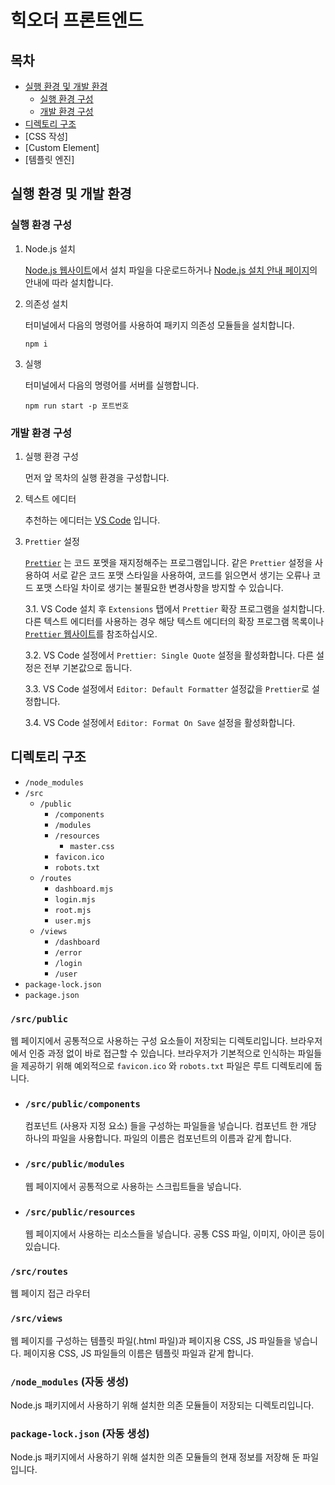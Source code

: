 # 힉오더 프론트엔드

## 목차

- [실행 환경 및 개발 환경](#실행-환경-및-개발-환경)
  - [실행 환경 구성](#실행-환경-구성)
  - [개발 환경 구성](#개발-환경-구성)
- [디렉토리 구조](#디렉토리-구조)
- [CSS 작성]
- [Custom Element]
- [템플릿 엔진]

## 실행 환경 및 개발 환경

### 실행 환경 구성

1. Node.js 설치

   [Node.js 웹사이트](https://nodejs.org/)에서 설치 파일을 다운로드하거나 [Node.js 설치 안내 페이지](https://nodejs.org/en/download/package-manager)의 안내에 따라 설치합니다.

2. 의존성 설치

   터미널에서 다음의 명령어를 사용하여 패키지 의존성 모듈들을 설치합니다.

   ```
   npm i
   ```

3. 실행

   터미널에서 다음의 명령어를 서버를 실행합니다.

   ```
   npm run start -p 포트번호
   ```

### 개발 환경 구성

1. 실행 환경 구성

   먼저 앞 목차의 실행 환경을 구성합니다.

2. 텍스트 에디터

   추천하는 에디터는 [VS Code](https://code.visualstudio.com/) 입니다.

3. `Prettier` 설정

   [`Prettier`](https://prettier.io/) 는 코드 포멧을 재지정해주는 프로그램입니다. 같은 `Prettier` 설정을 사용하여 서로 같은 코드 포맷 스타일을 사용하여, 코드를 읽으면서 생기는 오류나 코드 포맷 스타일 차이로 생기는 불필요한 변경사항을 방지할 수 있습니다.

   3.1. VS Code 설치 후 `Extensions` 탭에서 `Prettier` 확장 프로그램을 설치합니다. 다른 텍스트 에디터를 사용하는 경우 해당 텍스트 에디터의 확장 프로그램 목록이나 [`Prettier` 웹사이트](https://prettier.io/)를 참조하십시오.

   3.2. VS Code 설정에서 `Prettier: Single Quote` 설정을 활성화합니다. 다른 설정은 전부 기본값으로 둡니다.

   3.3. VS Code 설정에서 `Editor: Default Formatter` 설정값을 `Prettier`로 설정합니다.

   3.4. VS Code 설정에서 `Editor: Format On Save` 설정을 활성화합니다.

## 디렉토리 구조

- `/node_modules`
- `/src`
  - `/public`
    - `/components`
    - `/modules`
    - `/resources`
      - `master.css`
    - `favicon.ico`
    - `robots.txt`
  - `/routes`
    - `dashboard.mjs`
    - `login.mjs`
    - `root.mjs`
    - `user.mjs`
  - `/views`
    - `/dashboard`
    - `/error`
    - `/login`
    - `/user`
- `package-lock.json`
- `package.json`

### `/src/public`

웹 페이지에서 공통적으로 사용하는 구성 요소들이 저장되는 디렉토리입니다. 브라우저에서 인증 과정 없이 바로 접근할 수 있습니다. 브라우저가 기본적으로 인식하는 파일들을 제공하기 위해 예외적으로 `favicon.ico` 와 `robots.txt` 파일은 루트 디렉토리에 둡니다.

- ### `/src/public/components`

  컴포넌트 (사용자 지정 요소) 들을 구성하는 파일들을 넣습니다. 컴포넌트 한 개당 하나의 파일을 사용합니다. 파일의 이름은 컴포넌트의 이름과 같게 합니다.

- ### `/src/public/modules`

  웹 페이지에서 공통적으로 사용하는 스크립트들을 넣습니다.

- ### `/src/public/resources`

  웹 페이지에서 사용하는 리소스들을 넣습니다. 공통 CSS 파일, 이미지, 아이콘 등이 있습니다.

### `/src/routes`

웹 페이지 접근 라우터

### `/src/views`

웹 페이지를 구성하는 템플릿 파일(.html 파일)과 페이지용 CSS, JS 파일들을 넣습니다. 페이지용 CSS, JS 파일들의 이름은 템플릿 파일과 같게 합니다.

### `/node_modules` (자동 생성)

Node.js 패키지에서 사용하기 위해 설치한 의존 모듈들이 저장되는 디렉토리입니다.

### `package-lock.json` (자동 생성)

Node.js 패키지에서 사용하기 위해 설치한 의존 모듈들의 현재 정보를 저장해 둔 파일입니다.
